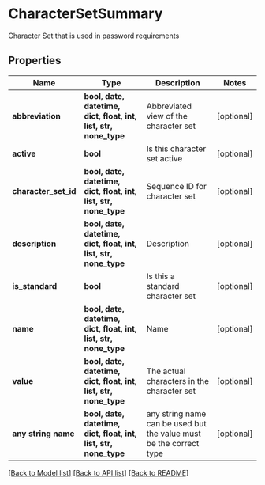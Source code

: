 # CharacterSetSummary

Character Set that is used in password requirements

## Properties
Name | Type | Description | Notes
------------ | ------------- | ------------- | -------------
**abbreviation** | **bool, date, datetime, dict, float, int, list, str, none_type** | Abbreviated view of the character set | [optional] 
**active** | **bool** | Is this character set active | [optional] 
**character_set_id** | **bool, date, datetime, dict, float, int, list, str, none_type** | Sequence ID for character set | [optional] 
**description** | **bool, date, datetime, dict, float, int, list, str, none_type** | Description | [optional] 
**is_standard** | **bool** | Is this a standard character set | [optional] 
**name** | **bool, date, datetime, dict, float, int, list, str, none_type** | Name | [optional] 
**value** | **bool, date, datetime, dict, float, int, list, str, none_type** | The actual characters in the character set | [optional] 
**any string name** | **bool, date, datetime, dict, float, int, list, str, none_type** | any string name can be used but the value must be the correct type | [optional]

[[Back to Model list]](../README.md#documentation-for-models) [[Back to API list]](../README.md#documentation-for-api-endpoints) [[Back to README]](../README.md)


